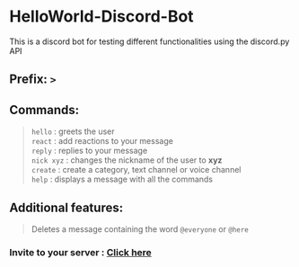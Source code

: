 # HelloWorld-Discord-Bot
This is a discord bot for testing different functionalities using the discord.py API 

## Prefix: `>`

## Commands: 
> `hello` : greets the user <br>
> `react` : add reactions to your message <br>
> `reply` : replies to your message <br>
> `nick xyz` : changes the nickname of the user to **xyz** <br>
> `create` : create a category, text channel or voice channel <br>
> `help` : displays a message with all the commands <br>

## Additional features:
> Deletes a message containing the word `@everyone` or `@here`

### Invite to your server : <a href='https://discord.com/api/oauth2/authorize?client_id=939225560498966639&permissions=8&scope=bot'>Click here</a>

